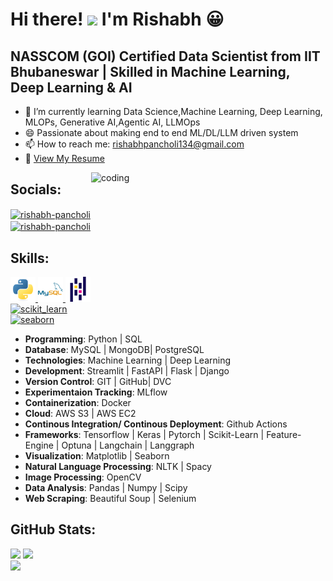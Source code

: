 # Hi there! ![](https://user-images.githubusercontent.com/18350557/176309783-0785949b-9127-417c-8b55-ab5a4333674e.gif) I'm Rishabh 😀

## NASSCOM (GOI) Certified Data Scientist from IIT Bhubaneswar | Skilled in Machine Learning, Deep Learning & AI

- 🔭 I’m currently learning Data Science,Machine Learning, Deep Learning, MLOPs, Generative AI,Agentic AI, LLMOps
- 😄 Passionate about making end to end ML/DL/LLM driven system
- 📫 How to reach me: rishabhpancholi134@gmail.com
- 📄 [View My Resume](https://drive.google.com/file/d/1DCsyFiRmWJLZmZY7yuhnG9V2517HH-DM/view?usp=sharing)

<img align="right" alt="coding" width="375" height="250" src="https://user-images.githubusercontent.com/74038190/212748842-9fcbad5b-6173-4175-8a61-521f3dbb7514.gif">

## Socials:

<p align="left">
<a href="https://www.linkedin.com/in/rishabh-pancholi-9a31b9191/" target="blank"><img align="center" src="https://raw.githubusercontent.com/rahuldkjain/github-profile-readme-generator/master/src/images/icons/Social/linked-in-alt.svg" alt="rishabh-pancholi" height="30" width="40" /></a>
<a href="https://www.kaggle.com/rishabhpancholi1302" target="blank"><img align="center" src="https://raw.githubusercontent.com/rahuldkjain/github-profile-readme-generator/master/src/images/icons/Social/kaggle.svg" alt="rishabh-pancholi" height="30" width="40" /></a>
</p>

## Skills:

<p align="left"> 
<a href="https://www.python.org" target="_blank" rel="noreferrer"> <img src="https://raw.githubusercontent.com/devicons/devicon/master/icons/python/python-original.svg" alt="python" width="40" height="40"/> </a>
<a href="https://www.mysql.com/" target="_blank" rel="noreferrer"> <img src="https://raw.githubusercontent.com/devicons/devicon/master/icons/mysql/mysql-original-wordmark.svg" alt="mysql" width="40" height="40"/> </a>
<a href="https://pandas.pydata.org/" target="_blank" rel="noreferrer"> <img
src="https://raw.githubusercontent.com/devicons/devicon/2ae2a900d2f041da66e950e4d48052658d850630/icons/pandas/pandas-original.svg" alt="pandas" width="40" height="40"/> </a> 
<a href="https://scikit-learn.org/" target="_blank" rel="noreferrer"> <img src="https://upload.wikimedia.org/wikipedia/commons/0/05/Scikit_learn_logo_small.svg" alt="scikit_learn" width="40" height="40"/> </a> 
<a href="https://seaborn.pydata.org/" target="_blank" rel="noreferrer"> <img src="https://seaborn.pydata.org/_images/logo-mark-lightbg.svg" alt="seaborn" width="40" height="40"/> </a>
</p>

- **Programming**: Python | SQL
- **Database**: MySQL | MongoDB| PostgreSQL
- **Technologies**: Machine Learning | Deep Learning
- **Development**: Streamlit | FastAPI | Flask | Django
- **Version Control**: GIT | GitHub| DVC
- **Experimentaion Tracking**: MLflow
- **Containerization**: Docker
- **Cloud**: AWS S3 | AWS EC2
- **Continous Integration/ Continous Deployment**: Github Actions
- **Frameworks**: Tensorflow | Keras | Pytorch | Scikit-Learn | Feature-Engine | Optuna | Langchain | Langgraph
- **Visualization**: Matplotlib | Seaborn
- **Natural Language Processing**: NLTK | Spacy
- **Image Processing**: OpenCV
- **Data Analysis**: Pandas | Numpy | Scipy
- **Web Scraping**: Beautiful Soup | Selenium

## GitHub Stats:

![](https://github-readme-stats.vercel.app/api?username=rishabhpancholi&theme=gotham&hide_border=false&include_all_commits=true&count_private=true)
![](https://github-readme-stats.vercel.app/api/top-langs/?username=rishabhpancholi&theme=gotham&hide_border=false&include_all_commits=true&count_private=true&layout=compact)<br/>
![](https://github-readme-streak-stats.herokuapp.com/?user=rishabhpancholi&theme=gotham&hide_border=false)<br/>
